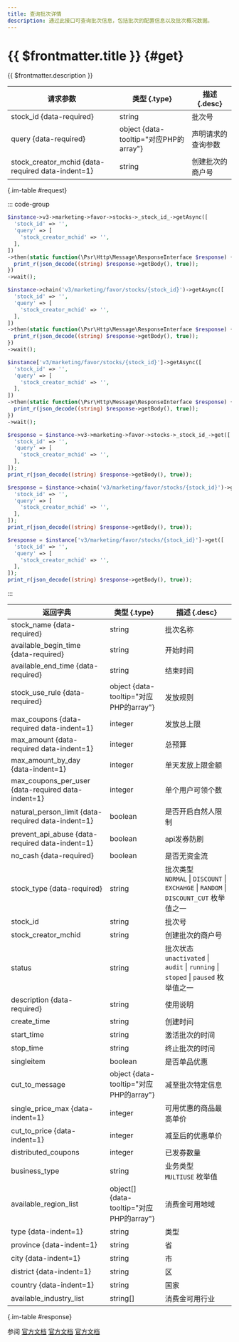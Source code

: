 ```yaml
---
title: 查询批次详情
description: 通过此接口可查询批次信息，包括批次的配置信息以及批次概况数据。
---
```


# {{ $frontmatter.title }} {#get}

{{ $frontmatter.description }}

| 请求参数 | 类型 {.type} | 描述 {.desc}
| --- | --- | ---
| stock_id {data-required} | string | 批次号
| query {data-required} | object {data-tooltip="对应PHP的array"} | 声明请求的查询参数
| stock_creator_mchid {data-required data-indent=1} | string | 创建批次的商户号

{.im-table #request}

::: code-group

```php [异步纯链式]
$instance->v3->marketing->favor->stocks->_stock_id_->getAsync([
  'stock_id' => '',
  'query' => [
    'stock_creator_mchid' => '',
  ],
])
->then(static function(\Psr\Http\Message\ResponseInterface $response) {
  print_r(json_decode((string) $response->getBody(), true));
})
->wait();
```

```php [异步声明式]
$instance->chain('v3/marketing/favor/stocks/{stock_id}')->getAsync([
  'stock_id' => '',
  'query' => [
    'stock_creator_mchid' => '',
  ],
])
->then(static function(\Psr\Http\Message\ResponseInterface $response) {
  print_r(json_decode((string) $response->getBody(), true));
})
->wait();
```

```php [异步属性式]
$instance['v3/marketing/favor/stocks/{stock_id}']->getAsync([
  'stock_id' => '',
  'query' => [
    'stock_creator_mchid' => '',
  ],
])
->then(static function(\Psr\Http\Message\ResponseInterface $response) {
  print_r(json_decode((string) $response->getBody(), true));
})
->wait();
```

```php [同步纯链式]
$response = $instance->v3->marketing->favor->stocks->_stock_id_->get([
  'stock_id' => '',
  'query' => [
    'stock_creator_mchid' => '',
  ],
]);
print_r(json_decode((string) $response->getBody(), true));
```

```php [同步声明式]
$response = $instance->chain('v3/marketing/favor/stocks/{stock_id}')->get([
  'stock_id' => '',
  'query' => [
    'stock_creator_mchid' => '',
  ],
]);
print_r(json_decode((string) $response->getBody(), true));
```

```php [同步属性式]
$response = $instance['v3/marketing/favor/stocks/{stock_id}']->get([
  'stock_id' => '',
  'query' => [
    'stock_creator_mchid' => '',
  ],
]);
print_r(json_decode((string) $response->getBody(), true));
```

:::

| 返回字典 | 类型 {.type} | 描述 {.desc}
| --- | --- | ---
| stock_name {data-required} | string | 批次名称
| available_begin_time {data-required} | string | 开始时间
| available_end_time {data-required} | string | 结束时间
| stock_use_rule {data-required} | object {data-tooltip="对应PHP的array"} | 发放规则
| max_coupons {data-required data-indent=1} | integer | 发放总上限
| max_amount {data-required data-indent=1} | integer | 总预算
| max_amount_by_day {data-indent=1} | integer | 单天发放上限金额
| max_coupons_per_user {data-required data-indent=1} | integer | 单个用户可领个数
| natural_person_limit {data-required data-indent=1} | boolean | 是否开启自然人限制
| prevent_api_abuse {data-required data-indent=1} | boolean | api发券防刷
| no_cash {data-required} | boolean | 是否无资金流
| stock_type {data-required} | string | 批次类型<br/>`NORMAL` \| `DISCOUNT` \| `EXCHAHGE` \| `RANDOM` \| `DISCOUNT_CUT` 枚举值之一
| stock_id | string | 批次号
| stock_creator_mchid | string | 创建批次的商户号
| status | string | 批次状态<br/>`unactivated` \| `audit` \| `running` \| `stoped` \| `paused` 枚举值之一
| description {data-required} | string | 使用说明
| create_time | string | 创建时间
| start_time | string | 激活批次的时间
| stop_time | string | 终止批次的时间
| singleitem | boolean | 是否单品优惠
| cut_to_message | object {data-tooltip="对应PHP的array"} | 减至批次特定信息
| single_price_max {data-indent=1} | integer | 可用优惠的商品最高单价
| cut_to_price {data-indent=1} | integer | 减至后的优惠单价
| distributed_coupons | integer | 已发券数量
| business_type | string | 业务类型<br/>`MULTIUSE` 枚举值
| available_region_list | object[] {data-tooltip="对应PHP的array"} | 消费金可用地域
| type {data-indent=1} | string | 类型
| province {data-indent=1} | string | 省
| city {data-indent=1} | string | 市
| district {data-indent=1} | string | 区
| country {data-indent=1} | string | 国家
| available_industry_list | string[] | 消费金可用行业

{.im-table #response}

参阅 [官方文档](https://pay.weixin.qq.com/docs/merchant/apis/cash-coupons/stock/query-stock.html) [官方文档](https://pay.weixin.qq.com/docs/partner/apis/cash-coupons/stock/query-stock.html) [官方文档](https://pay.weixin.qq.com/wiki/doc/apiv3/wxpay/marketing/convention/chapter3_5.shtml)
